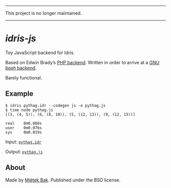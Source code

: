 -------------------------------------------------------------------------------

This project is no longer maintained.

-------------------------------------------------------------------------------


_idris-js_
==========

Toy JavaScript backend for Idris.

Based on Edwin Brady’s [PHP backend](https://github.com/edwinb/idris-php).  Written in order to arrive at a [GNU _bash_ backend](https://github.com/mietek/idris-bash).

Barely functional.


Example
-------

    $ idris pythag.idr --codegen js -o pythag.js
    $ time node pythag.js
    [(3, (4, 5)), (6, (8, 10)), (5, (12, 13)), (9, (12, 15))]

    real    0m0.080s
    user    0m0.076s
    sys     0m0.019s

Input: [`pythag.idr`](pythag.idr)

Output: [`pythag.js`](https://gist.github.com/mietek/2b8f086259b925039459)


About
-----

Made by [Miëtek Bak](https://mietek.io/).  Published under the BSD license.
